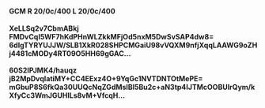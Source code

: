 #### GCM R 20/0c/400 L 20/0c/400
**XeLLSq2v7CbmABkj**<br/>**FMDvCqI5WF7hKdPHnWLZkkMFjOd5nxM5DwSvSAP4dw8=**<br/>**6dlgTYRYUJJW/SLB1XkR028SHPCMGaiU98vVQXM9nfjXqqLAAWG9oZHj4481cMODy4RT09O5HH69gGAC...**<br/><br/>
**60S2IPJMK4/hauqz**<br/>**jB2MpDvqIatiMY+CC4EExz4O+9YqGc1NVTDNTOtMePE=**<br/>**mGbuP8S6fkQa30UUQcNqZGdMsIBl5Bu2c+aN3tp4IJTMcOOBUIrQym/kXfyCc3WmJGUHlLs8vM+VfcqH...**
